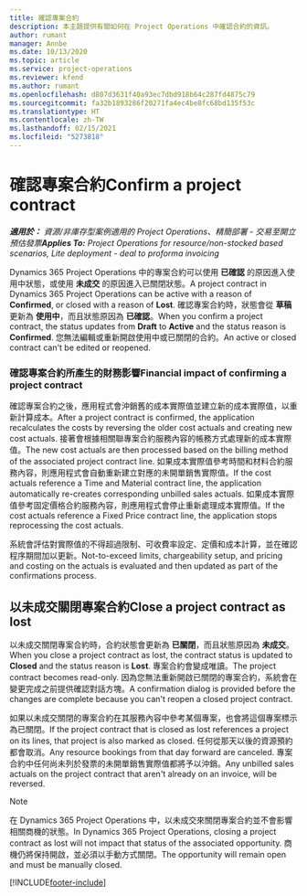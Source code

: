 ```yaml
---
title: 確認專案合約
description: 本主題提供有關如何在 Project Operations 中確認合約的資訊。
author: rumant
manager: Annbe
ms.date: 10/13/2020
ms.topic: article
ms.service: project-operations
ms.reviewer: kfend
ms.author: rumant
ms.openlocfilehash: d807d3631f40a93ec7dbd918b64c287fd4875c79
ms.sourcegitcommit: fa32b1893286f20271fa4ec4be8fc68bd135f53c
ms.translationtype: HT
ms.contentlocale: zh-TW
ms.lasthandoff: 02/15/2021
ms.locfileid: "5273818"
---
```

# <a name="confirm-a-project-contract"></a><span data-ttu-id="00539-103">確認專案合約</span><span class="sxs-lookup"><span data-stu-id="00539-103">Confirm a project contract</span></span>

<span data-ttu-id="00539-104">_**適用於：** 資源/非庫存型案例適用的 Project Operations、精簡部署 - 交易至開立預估發票_</span><span class="sxs-lookup"><span data-stu-id="00539-104">_**Applies To:** Project Operations for resource/non-stocked based scenarios, Lite deployment - deal to proforma invoicing_</span></span>

<span data-ttu-id="00539-105">Dynamics 365 Project Operations 中的專案合約可以使用 **已確認** 的原因進入使用中狀態，或使用 **未成交** 的原因進入已關閉狀態。</span><span class="sxs-lookup"><span data-stu-id="00539-105">A project contract in Dynamics 365 Project Operations can be active with a reason of **Confirmed**, or closed with a reason of **Lost**.</span></span> <span data-ttu-id="00539-106">確認專案合約時，狀態會從 **草稿** 更新為 **使用中**，而且狀態原因為 **已確認**。</span><span class="sxs-lookup"><span data-stu-id="00539-106">When you confirm a project contract, the status updates from **Draft** to **Active** and the status reason is **Confirmed**.</span></span> <span data-ttu-id="00539-107">您無法編輯或重新開啟使用中或已關閉的合約。</span><span class="sxs-lookup"><span data-stu-id="00539-107">An active or closed contract can't be edited or reopened.</span></span> 

### <a name="financial-impact-of-confirming-a-project-contract"></a><span data-ttu-id="00539-108">確認專案合約所產生的財務影響</span><span class="sxs-lookup"><span data-stu-id="00539-108">Financial impact of confirming a project contract</span></span>

<span data-ttu-id="00539-109">確認專案合約之後，應用程式會沖銷舊的成本實際值並建立新的成本實際值，以重新計算成本。</span><span class="sxs-lookup"><span data-stu-id="00539-109">After a project contract is confirmed, the application recalculates the costs by reversing the older cost actuals and creating new cost actuals.</span></span> <span data-ttu-id="00539-110">接著會根據相關聯專案合約服務內容的帳務方式處理新的成本實際值。</span><span class="sxs-lookup"><span data-stu-id="00539-110">The new cost actuals are then processed based on the billing method of the associated project contract line.</span></span> <span data-ttu-id="00539-111">如果成本實際值參考時間和材料合約服務內容，則應用程式會自動重新建立對應的未開單銷售實際值。</span><span class="sxs-lookup"><span data-stu-id="00539-111">If the cost actuals reference a Time and Material contract line, the application automatically re-creates corresponding unbilled sales actuals.</span></span> <span data-ttu-id="00539-112">如果成本實際值參考固定價格合約服務內容，則應用程式會停止重新處理成本實際值。</span><span class="sxs-lookup"><span data-stu-id="00539-112">If the cost actuals reference a Fixed Price contract line, the application stops reprocessing the cost actuals.</span></span>

<span data-ttu-id="00539-113">系統會評估對實際值的不得超過限制、可收費率設定、定價和成本計算，並在確認程序期間加以更新。</span><span class="sxs-lookup"><span data-stu-id="00539-113">Not-to-exceed limits, chargeability setup, and pricing and costing on the actuals is evaluated and then updated as part of the confirmations process.</span></span>

## <a name="close-a-project-contract-as-lost"></a><span data-ttu-id="00539-114">以未成交關閉專案合約</span><span class="sxs-lookup"><span data-stu-id="00539-114">Close a project contract as lost</span></span>

<span data-ttu-id="00539-115">以未成交關閉專案合約時，合約狀態會更新為 **已關閉**，而且狀態原因為 **未成交**。</span><span class="sxs-lookup"><span data-stu-id="00539-115">When you close a project contract as lost, the contract status is updated to **Closed** and the status reason is **Lost**.</span></span> <span data-ttu-id="00539-116">專案合約會變成唯讀。</span><span class="sxs-lookup"><span data-stu-id="00539-116">The project contract becomes read-only.</span></span> <span data-ttu-id="00539-117">因為您無法重新開啟已關閉的專案合約，系統會在變更完成之前提供確認對話方塊。</span><span class="sxs-lookup"><span data-stu-id="00539-117">A confirmation dialog is provided before the changes are complete because you can't reopen a closed project contract.</span></span>

<span data-ttu-id="00539-118">如果以未成交關閉的專案合約在其服務內容中參考某個專案，也會將這個專案標示為已關閉。</span><span class="sxs-lookup"><span data-stu-id="00539-118">If the project contract that is closed as lost references a project on its lines, that project is also marked as closed.</span></span> <span data-ttu-id="00539-119">任何從那天以後的資源預約都會取消。</span><span class="sxs-lookup"><span data-stu-id="00539-119">Any resource bookings from that day forward are canceled.</span></span> <span data-ttu-id="00539-120">專案合約中任何尚未列於發票的未開單銷售實際值都將予以沖銷。</span><span class="sxs-lookup"><span data-stu-id="00539-120">Any unbilled sales actuals on the project contract that aren't already on an invoice, will be reversed.</span></span>

> [!NOTE]
> <span data-ttu-id="00539-121">在 Dynamics 365 Project Operations 中，以未成交來關閉專案合約並不會影響相關商機的狀態。</span><span class="sxs-lookup"><span data-stu-id="00539-121">In Dynamics 365 Project Operations, closing a project contract as lost will not impact that status of the associated opportunity.</span></span> <span data-ttu-id="00539-122">商機仍將保持開啟，並必須以手動方式關閉。</span><span class="sxs-lookup"><span data-stu-id="00539-122">The opportunity will remain open and must be manually closed.</span></span>


[!INCLUDE[footer-include](../../includes/footer-banner.md)]